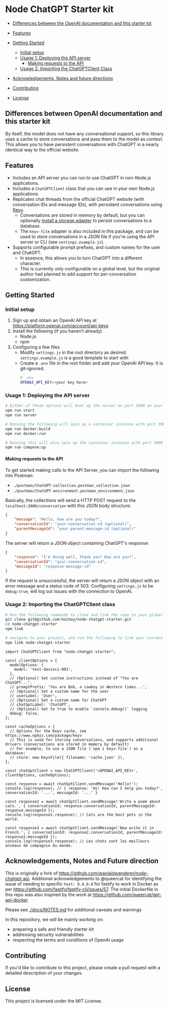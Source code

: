 # Node ChatGPT Starter kit

- [Differences between the OpenAI documentation and this starter kit](#differences-between-openai-documentation-and-this-starter-kit)
- [Features](#features)
- [Getting Started](#getting-started)

  - [Initial setup](#initial-setup)
  - [Usage 1: Deploying the API server](#usage-1-deploying-the-api-server)
    - [Making requests to the API](#making-requests-to-the-api)
  - [Usage 2: Importing the ChatGPTClient Class](#usage-2-importing-the-chatgptclient-class)

- [Acknowledgements, Notes and future directions](#acknowledgements-notes-and-future-direction)
- [Contributing](#contributing)
- [License](#license)

## Differences between OpenAI documentation and this starter kit

By itself, the model does not have any conversational support, so this library uses a cache to store conversations and pass them to the model as context. This allows you to have persistent conversations with ChatGPT in a nearly identical way to the official website.

## Features

- Includes an API server you can run to use ChatGPT in non-Node.js applications.
- Includes a `ChatGPTClient` class that you can use in your own Node.js applications.
- Replicates chat threads from the official ChatGPT website (with conversation IDs and message IDs), with persistent conversations using [Keyv](https://www.npmjs.com/package/keyv).
  - Conversations are stored in memory by default, but you can optionally [install a storage adapter](https://www.npmjs.com/package/keyv#usage) to persist conversations to a database.
  - The `keyv-file` adapter is also included in this package, and can be used to store conversations in a JSON file if you're using the API server or CLI (see `settings.example.js`).
- Supports configurable prompt prefixes, and custom names for the user and ChatGPT.
  - In essence, this allows you to turn ChatGPT into a different character.
  - This is currently only configurable on a global level, but the original author had planned to add support for per-conversation customization.

## Getting Started

### Initial setup

1. Sign up and obtain an OpenAI API key at https://platform.openai.com/account/api-keys
2. Install the following (if you haven't already)
   - Node.js
   - npm
3. Configuring a few files
   - Modify `settings.js` in the root directory as desired. `settings.example.js` is a good template to start with
   - Create a `.env` file in the root folder and add your OpenAI API key. It is git-ignored.
     ```bash
     # .env
     OPENAI_API_KEY=<your key here>
     ```

### Usage 1: Deploying the API server

```bash
# Either of these options will boot up the server on port 3000 on your machine
npm run start
npm run server

# Running the following will spin up a container instance with port 3000 exposed
npm run docker:build
npm run docker:run

# Running this will also spin up the container instance with port 3000 exposed. The compose file is intended to spin up other (optional) infrastructure in the future
npm run compose:up
```

#### Making requests to the API

To get started making calls to the API Server, you can import the following into Postman:

- `./postman/ChatGPT-collection.postman_collection.json`
- `./postman/ChatGPT-environment.postman_environment.json`

Basically, the collections will send a HTTP POST request to the `localhost:3000/conversation` with this JSON body structure:

```JSON
{
    "message": "Hello, how are you today?",
    "conversationId": "your-conversation-id (optional)",
    "parentMessageId": "your-parent-message-id (optional)"
}
```

The server will return a JSON object containing ChatGPT's response:

```JSON
{
    "response": "I'm doing well, thank you! How are you?",
    "conversationId": "your-conversation-id",
    "messageId": "response-message-id"
}
```

If the request is unsuccessful, the server will return a JSON object with an error message and a status code of 503.
Configuring `settings.js` to be `debug:true`, will log out issues with the connection to OpenAI.

### Usage 2: Importing the ChatGPTClient class

```bash
# Run the following commands to clone and link the repo to your global npm
git clone git@github.com:hochoy/node-chatgpt-starter.git
cd node-chatgpt-starter
npm link

# navigate to your project, and run the following to link your current repo to the local node-chatgpt-starter
npm link node-chatgpt-starter
```

```JS
import ChatGPTClient from "node-chatgpt-starter";

const clientOptions = {
  modelOptions: {
    model: 'text-davinci-003',
  },
  // (Optional) Set custom instructions instead of "You are ChatGPT...".
  // promptPrefix: 'You are Bob, a cowboy in Western times...',
  // (Optional) Set a custom name for the user
  // userLabel: 'User',
  // (Optional) Set a custom name for ChatGPT
  // chatGptLabel: 'ChatGPT',
  // (Optional) Set to true to enable `console.debug()` logging
  debug: false,
};

const cacheOptions = {
  // Options for the Keyv cache, see https://www.npmjs.com/package/keyv
  // This is used for storing conversations, and supports additional drivers (conversations are stored in memory by default)
  // For example, to use a JSON file (`npm i keyv-file`) as a database:
  // store: new KeyvFile({ filename: 'cache.json' }),
};

const chatGptClient = new ChatGPTClient('<OPENAI_API_KEY>', clientOptions, cacheOptions);

const response = await chatGptClient.sendMessage('Hello!');
console.log(response); // { response: 'Hi! How can I help you today?', conversationId: '...', messageId: '...' }

const response2 = await chatGptClient.sendMessage('Write a poem about cats.', { conversationId: response.conversationId, parentMessageId: response.messageId });
console.log(response2.response); // Cats are the best pets in the world.

const response3 = await chatGptClient.sendMessage('Now write it in French.', { conversationId: response2.conversationId, parentMessageId: response2.messageId });
console.log(response3.response); // Les chats sont les meilleurs animaux de compagnie du monde.
```

## Acknowledgements, Notes and Future direction

This is originally a fork of https://github.com/waylaidwanderer/node-chatgpt-api. Additional acknowledgements to @queercat for identifying the issue of needing to specific `host: 0.0.0.0` for fastify to work in Docker as per https://github.com/fastify/fastify-cli/issues/57. The initial Dockerfile in this repo was also inspired by the work at https://github.com/queercat/gpt-api-docker

Please see [./docs/NOTES.md](./docs/NOTES.md) for additional caveats and warnings

In this repository, we will be mainly working on:

- preparing a safe and friendly starter kit
- addressing security vulnerabilities
- respecting the terms and conditions of OpenAI usage

## Contributing

If you'd like to contribute to this project, please create a pull request with a detailed description of your changes.

## License

This project is licensed under the MIT License.
